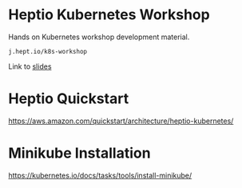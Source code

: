 # Heptio Kubernetes Workshop

Hands on Kubernetes workshop development material.

```
j.hept.io/k8s-workshop
```

Link to [slides](https://docs.google.com/presentation/d/1-RUWXTWfQ6ixYIjQd4sZQrvmT6U5s3qs-nzE3r8JLZ0/edit#slide=id.p)

# Heptio Quickstart

https://aws.amazon.com/quickstart/architecture/heptio-kubernetes/

# Minikube Installation

https://kubernetes.io/docs/tasks/tools/install-minikube/
